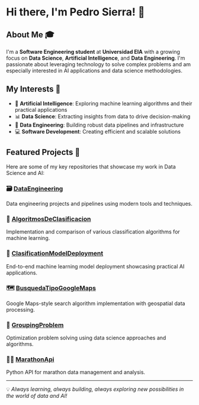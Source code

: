 # Hi there, I'm Pedro Sierra! 👋

## About Me 🎓

I'm a **Software Engineering student** at **Universidad EIA** with a growing focus on **Data Science**, **Artificial Intelligence**, and **Data Engineering**. I'm passionate about leveraging technology to solve complex problems and am especially interested in AI applications and data science methodologies.

## My Interests 🚀

- 🤖 **Artificial Intelligence**: Exploring machine learning algorithms and their practical applications
- 📊 **Data Science**: Extracting insights from data to drive decision-making
- 🔧 **Data Engineering**: Building robust data pipelines and infrastructure
- 💻 **Software Development**: Creating efficient and scalable solutions

## Featured Projects 📌

Here are some of my key repositories that showcase my work in Data Science and AI:

### 🗃️ [DataEngineering](https://github.com/PedroSierraA/DataEngineering)
Data engineering projects and pipelines using modern tools and techniques.

### 🤖 [AlgoritmosDeClasificacion](https://github.com/PedroSierraA/AlgoritmosDeClasificacion)
Implementation and comparison of various classification algorithms for machine learning.

### 🚀 [ClasificationModelDeployment](https://github.com/PedroSierraA/ClasificationModelDeployment)
End-to-end machine learning model deployment showcasing practical AI applications.

### 🗺️ [BusquedaTipoGoogleMaps](https://github.com/PedroSierraA/BusquedaTipoGoogleMaps)
Google Maps-style search algorithm implementation with geospatial data processing.

### 🧩 [GroupingProblem](https://github.com/PedroSierraA/GroupingProblem)
Optimization problem solving using data science approaches and algorithms.

### 🏃‍♂️ [MarathonApi](https://github.com/PedroSierraA/MarathonApi)
Python API for marathon data management and analysis.

---

💡 *Always learning, always building, always exploring new possibilities in the world of data and AI!*